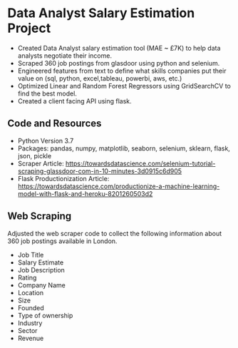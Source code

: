 # Data Analyst Salary Estimation Project
- Created Data Analyst salary estimation tool (MAE ~ £7K) to help data analysts negotiate their income.
- Scraped 360 job postings from glasdoor using python and selenium.
- Engineered features from text to define what skills companies put their value on (sql, python, excel,tableau, powerbi, aws, etc.) 
- Optimized Linear and Random Forest Regressors using GridSearchCV to find the best model.
- Created a client facing API using flask.


## Code and Resources

- Python Version 3.7
- Packages: pandas, numpy, matplotlib, seaborn, selenium, sklearn, flask, json, pickle
- Scraper Article: https://towardsdatascience.com/selenium-tutorial-scraping-glassdoor-com-in-10-minutes-3d0915c6d905
- Flask Productionization Article: https://towardsdatascience.com/productionize-a-machine-learning-model-with-flask-and-heroku-8201260503d2


## Web Scraping
Adjusted the web scraper code to collect the following information about 360 job postings available in London.
  - Job Title
  - Salary Estimate
  - Job Description
  - Rating
  - Company Name
  - Location
  - Size
  - Founded
  - Type of ownership
  - Industry
  - Sector
  - Revenue
  
  
